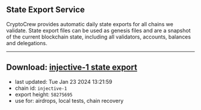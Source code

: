 ## State Export Service
CryptoCrew provides automatic daily state exports for all chains we validate. State export files can be used as genesis files and are a snapshot of the current blockchain state, including all validators, accounts, balances and delegations.

---
**Download: [injective-1 state export](https://dl.ccvalidators.com/SERVICE/injective/injective-1_export_58275695.json)**
---

- last updated: Tue Jan 23 2024 13:21:59
- chain id: `injective-1`
- export height: `58275695`
- use for: airdrops, local tests, chain recovery
